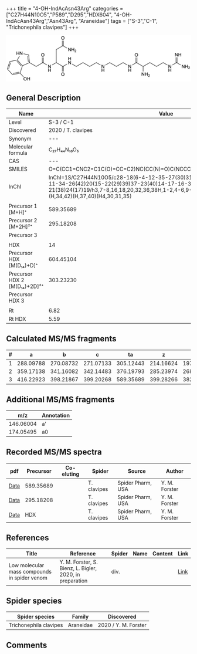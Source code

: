 +++
title = "4-OH-IndAcAsn43Arg"
categories = ["C27H44N10O5","P589","D295","HDX604",
"4-OH-IndAcAsn43Arg","Asn43Arg",
"Araneidae"]
tags = ["S-3","C-1",
"Trichonephila clavipes"]
+++

![](/img/4-OH-IndAcAsn43Arg.png)

## General Description

| Name                       | Value              |
|----------------------------|--------------------|
| Level                      | S-3 / C-1          |
| Discovered                 | 2020 / T. clavipes |
| Synonym                    | ---                |
| Molecular formula          | C₂₇H₄₄N₁₀O₅                   |
| CAS                        | ---                |
| SMILES | O=C(CC1=CNC2=C1C(O)=CC=C2)NC(CC(N)=O)C(NCCCCNCCCNC(C(CCCNC(N)=N)N)=O)=O  |
| InChI  | InChI=1S/C27H44N10O5/c28-18(6-4-12-35-27(30)31)25(41)33-13-5-10-32-9-1-2-11-34-26(42)20(15-22(29)39)37-23(40)14-17-16-36-19-7-3-8-21(38)24(17)19/h3,7-8,16,18,20,32,36,38H,1-2,4-6,9-15,28H2,(H2,29,39)(H,33,41)(H,34,42)(H,37,40)(H4,30,31,35)  |
|                            |                    |
| Precursor 1 [M+H]⁺         | 589.35689                   |
| Precursor 2 [M+2H]²⁺       | 295.18208                    |
| Precursor 3                |                    |
|                            |                    |
| HDX                        |  14                  |
| Precursor HDX   [M(D₁₄)+D]⁺   |  604.45104                   |
| Precursor HDX 2 [M(D₁₄)+2D]²⁺ |  303.23230                  |
| Precursor HDX 3            |                    |
|                            |                    |
| Rt                         | 6.82                   |
| Rt HDX                     | 5.59                  |

## Calculated MS/MS fragments

| # | a         | b         | c         | ta        | z         | y         | tz        |
|---|-----------|-----------|-----------|-----------|-----------|-----------|-----------|
| 1 | 288.09788 | 270.08732 | 271.07133 | 305.12443 | 214.16624 | 197.13969 | 231.19279 |
| 2 | 359.17138 | 341.16082 | 342.14483 | 376.19793 | 285.23974 | 268.21319 | 302.26629 |
| 3 | 416.22923 | 398.21867 | 399.20268 | 589.35689 | 399.28266 | 382.25611 | 416.30921 |

## Additional MS/MS fragments

| m/z | Annotation |
|-----|------------|
| 146.06004    | a'   |
| 174.05495    | a0   |

## Recorded MS/MS spectra

| pdf                                             | Precursor | Co-eluting | Spider      | Source                       | Author        |
|-------------------------------------------------|-----------|------------|-------------|------------------------------|---------------|
| [Data](/pdf/N-clavipes/589_4-OH-IndAcAsn43Arg_Nc.pdf) | 589.35689 |           | T. clavipes | Spider Pharm, USA | Y. M. Forster |
| [Data](/pdf/N-clavipes/589_4-OH-IndAcAsn43Arg_Nc_2.pdf) | 295.18208 |           | T. clavipes | Spider Pharm, USA | Y. M. Forster |
| [Data](/pdf/N-clavipes/589_4-OH-IndAcAsn43Arg_Nc_HDX.pdf) | HDX |           | T. clavipes | Spider Pharm, USA | Y. M. Forster |


## References

| Title | Reference | Spider | Name | Content | Link |
|-------|-----------|--------|------|---------|------|
| Low molecular mass compounds in spider venom      | Y. M. Forster, S. Bienz, L. Bigler, 2020, in preparation          | div.       |   |   | [Link](unknown) |

## Spider species

| Spider species     | Family     | Discovered           |
|--------------------|------------|----------------------|
| Trichonephila clavipes | Araneidae | 2020 / Y. M. Forster |


## Comments